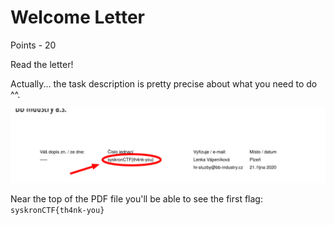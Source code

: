 # Welcome Letter

Points - 20


Read the letter!

Actually... the task description is pretty precise about what you need to do ^^.

![am-i-sane](./am-i-sane.png)

Near the top of the PDF file you'll be able to see the first flag: `syskronCTF{th4nk-you}`
